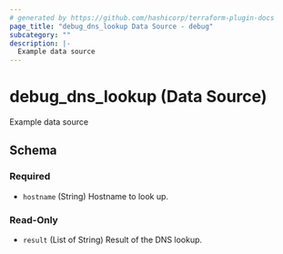 ```yaml
---
# generated by https://github.com/hashicorp/terraform-plugin-docs
page_title: "debug_dns_lookup Data Source - debug"
subcategory: ""
description: |-
  Example data source
---
```


# debug_dns_lookup (Data Source)

Example data source



<!-- schema generated by tfplugindocs -->
## Schema

### Required

- `hostname` (String) Hostname to look up.

### Read-Only

- `result` (List of String) Result of the DNS lookup.
